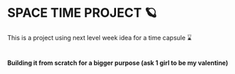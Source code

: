# SPACE TIME PROJECT 🪐

This is a project using next level week idea for a time capsule ⌛ <br>
<br>
<br>
<b>Building it from scratch for a bigger purpose (ask 1 girl to be my valentine) </b>
<br>

